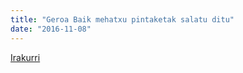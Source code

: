 ```yaml
---
title: "Geroa Baik mehatxu pintaketak salatu ditu"
date: "2016-11-08"
---
```

[Irakurri](https://guaixe.eus/altsasu/1478602610201-geroa-baik-mehatxu-pintaketak-salatu-ditu)

